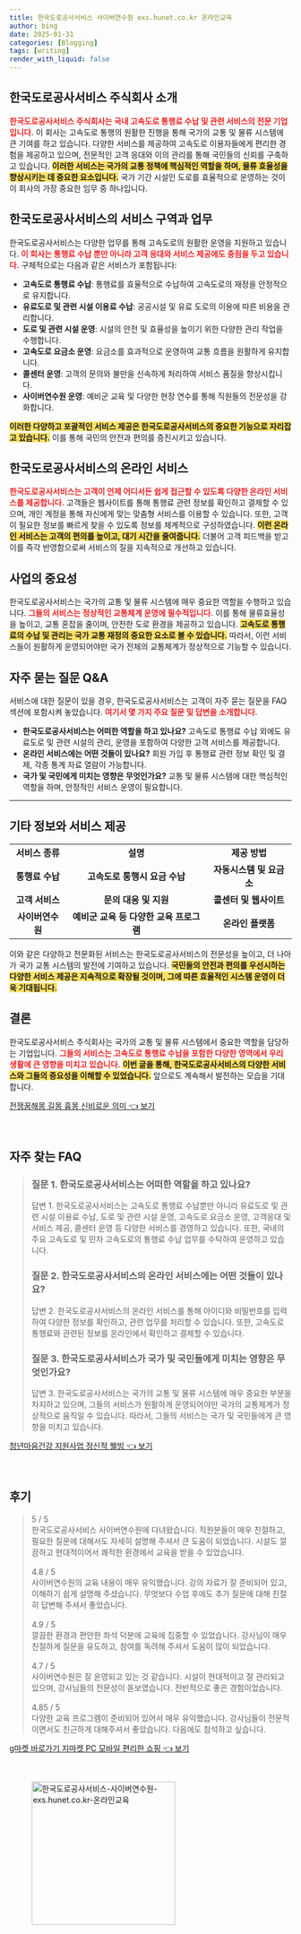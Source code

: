 ```yaml
---
title: 한국도로공사서비스 사이버연수원 exs.hunet.co.kr 온라인교육
author: bing
date: 2025-01-31
categories: [Blogging]
tags: [writing]
render_with_liquid: false
---
```



<h2 id='한국도로공사서비스_소개'>한국도로공사서비스 주식회사 소개</h2>

<p><b><span style="color: #ee2323;">한국도로공사서비스 주식회사는 국내 고속도로 통행료 수납 및 관련 서비스의 전문 기업입니다.</span></b> 이 회사는 고속도로 통행의 원활한 진행을 통해 국가의 교통 및 물류 시스템에 큰 기여를 하고 있습니다. 다양한 서비스를 제공하여 고속도로 이용자들에게 편리한 경험을 제공하고 있으며, 전문적인 고객 응대와 이의 관리를 통해 국민들의 신뢰를 구축하고 있습니다. <b><span style="background-color: #ffe066;">이러한 서비스는 국가의 교통 정책에 핵심적인 역할을 하며, 물류 효율성을 향상시키는 데 중요한 요소입니다.</span></b> 국가 기간 시설인 도로를 효율적으로 운영하는 것이 이 회사의 가장 중요한 임무 중 하나입니다.</p>

<h2 id='한국도로공사서비스_업무'>한국도로공사서비스의 서비스 구역과 업무</h2>

<p>한국도로공사서비스는 다양한 업무를 통해 고속도로의 원활한 운영을 지원하고 있습니다. <b><span style="color: #ee2323;">이 회사는 통행료 수납 뿐만 아니라 고객 응대와 서비스 제공에도 중점을 두고 있습니다.</span></b> 구체적으로는 다음과 같은 서비스가 포함됩니다:</p>

<ul>
    <li><b>고속도로 통행료 수납</b>: 통행료를 효율적으로 수납하여 고속도로의 재정을 안정적으로 유지합니다.</li>
    <li><b>유료도로 및 관련 시설 이용료 수납</b>: 공공시설 및 유료 도로의 이용에 따른 비용을 관리합니다.</li>
    <li><b>도로 및 관련 시설 운영</b>: 시설의 안전 및 효율성을 높이기 위한 다양한 관리 작업을 수행합니다.</li>
    <li><b>고속도로 요금소 운영</b>: 요금소를 효과적으로 운영하여 교통 흐름을 원활하게 유지합니다.</li>
    <li><b>콜센터 운영</b>: 고객의 문의와 불만을 신속하게 처리하여 서비스 품질을 향상시킵니다.</li>
    <li><b>사이버연수원 운영</b>: 예비군 교육 및 다양한 현장 연수를 통해 직원들의 전문성을 강화합니다.</li>
</ul>

<p><b><span style="background-color: #ffe066;">이러한 다양하고 포괄적인 서비스 제공은 한국도로공사서비스의 중요한 기능으로 자리잡고 있습니다.</span></b> 이를 통해 국민의 안전과 편의를 증진시키고 있습니다.</p>

<h2 id='한국도로공사서비스_온라인서비스'>한국도로공사서비스의 온라인 서비스</h2>

<p><b><span style="color: #ee2323;">한국도로공사서비스는 고객이 언제 어디서든 쉽게 접근할 수 있도록 다양한 온라인 서비스를 제공합니다.</span></b> 고객들은 웹사이트를 통해 통행료 관련 정보를 확인하고 결제할 수 있으며, 개인 계정을 통해 자신에게 맞는 맞춤형 서비스를 이용할 수 있습니다. 또한, 고객이 필요한 정보를 빠르게 찾을 수 있도록 정보를 체계적으로 구성하였습니다. <b><span style="background-color: #ffe066;">이런 온라인 서비스는 고객의 편의를 높이고, 대기 시간을 줄여줍니다.</span></b> 더불어 고객 피드백을 받고 이를 즉각 반영함으로써 서비스의 질을 지속적으로 개선하고 있습니다.</p>

<h2 id='중요성'>사업의 중요성</h2>

<p>한국도로공사서비스는 국가의 교통 및 물류 시스템에 매우 중요한 역할을 수행하고 있습니다. <b><span style="color: #ee2323;">그들의 서비스는 정상적인 교통체계 운영에 필수적입니다.</span></b> 이를 통해 물류효율성을 높이고, 교통 혼잡을 줄이며, 안전한 도로 환경을 제공하고 있습니다. <b><span style="background-color: #ffe066;">고속도로 통행료의 수납 및 관리는 국가 교통 재정의 중요한 요소로 볼 수 있습니다.</span></b> 따라서, 이런 서비스들이 원활하게 운영되어야만 국가 전체의 교통체계가 정상적으로 기능할 수 있습니다.</p>

<h2 id='FAQ'>자주 묻는 질문 Q&A</h2>

<p>서비스에 대한 질문이 있을 경우, 한국도로공사서비스는 고객이 자주 묻는 질문을 FAQ 섹션에 포함시켜 놓았습니다. <b><span style="color: #ee2323;">여기서 몇 가지 주요 질문 및 답변을 소개합니다.</span></b></p>

<ul>
    <li><b>한국도로공사서비스는 어떠한 역할을 하고 있나요?</b> 고속도로 통행료 수납 외에도 유료도로 및 관련 시설의 관리, 운영을 포함하여 다양한 고객 서비스를 제공합니다.</li>
    <li><b>온라인 서비스에는 어떤 것들이 있나요?</b> 회원 가입 후 통행료 관련 정보 확인 및 결제, 각종 통계 자료 열람이 가능합니다.</li>
    <li><b>국가 및 국민에게 미치는 영향은 무엇인가요?</b> 교통 및 물류 시스템에 대한 핵심적인 역할을 하며, 안정적인 서비스 운영이 필요합니다.</li>
</ul>

<hr />

<h2 id='한국도로공사서비스_기타정보'>기타 정보와 서비스 제공</h2>

<table>
    <tr>
        <td style="text-align: center; height: 17px;"><b>서비스 종류</b></td>
        <td style="text-align: center; height: 17px;"><b>설명</b></td>
        <td style="text-align: center; height: 17px;"><b>제공 방법</b></td>
    </tr>
    <tr>
        <td style="text-align: center; height: 17px;"><b>통행료 수납</b></td>
        <td style="text-align: center; height: 17px;"><b>고속도로 통행시 요금 수납</b></td>
        <td style="text-align: center; height: 17px;"><b>자동시스템 및 요금소</b></td>
    </tr>
    <tr>
        <td style="text-align: center; height: 17px;"><b>고객 서비스</b></td>
        <td style="text-align: center; height: 17px;"><b>문의 대응 및 지원</b></td>
        <td style="text-align: center; height: 17px;"><b>콜센터 및 웹사이트</b></td>
    </tr>
    <tr>
        <td style="text-align: center; height: 17px;"><b>사이버연수원</b></td>
        <td style="text-align: center; height: 17px;"><b>예비군 교육 등 다양한 교육 프로그램</b></td>
        <td style="text-align: center; height: 17px;"><b>온라인 플랫폼</b></td>
    </tr>
</table>

<p>이와 같은 다양하고 전문화된 서비스는 한국도로공사서비스의 전문성을 높이고, 더 나아가 국가 교통 시스템의 발전에 기여하고 있습니다. <b><span style="background-color: #ffe066;">국민들의 안전과 편의를 우선시하는 다양한 서비스 제공은 지속적으로 확장될 것이며, 그에 따른 효율적인 시스템 운영이 더욱 기대됩니다.</span></b></p>

<h2 id='결론'>결론</h2>

<p>한국도로공사서비스 주식회사는 국가의 교통 및 물류 시스템에서 중요한 역할을 담당하는 기업입니다. <b><span style="color: #ee2323;">그들의 서비스는 고속도로 통행료 수납을 포함한 다양한 영역에서 우리 생활에 큰 영향을 미치고 있습니다.</span></b> <b><span style="background-color: #ffe066;">이번 글을 통해, 한국도로공사서비스의 다양한 서비스와 그들의 중요성을 이해할 수 있었습니다.</span></b> 앞으로도 계속해서 발전하는 모습을 기대합니다.</p>


<p><a class="click-button" title="전쟁꿈해몽 길몽 흉몽 신비로운 의미" href="https://afficreate.github.io/posts/%EC%A0%84%EC%9F%81%EA%BF%88%ED%95%B4%EB%AA%BD-%EA%B8%B8%EB%AA%BD-%ED%9D%89%EB%AA%BD-%EC%8B%A0%EB%B9%84%EB%A1%9C%EC%9A%B4-%EC%9D%98%EB%AF%B8/" rel="dofollow">전쟁꿈해몽 길몽 흉몽 신비로운 의미 👈 보기</a></p><br>
<h2 id='자주_찾는_FAQ'>자주 찾는 FAQ</h2>
<div itemscope="" itemtype="https://schema.org/FAQPage"> 
<blockquote> 
<div itemscope="" itemprop="mainEntity" itemtype="https://schema.org/Question"> 
<h3 itemprop="name">질문 1. 한국도로공사서비스는 어떠한 역할을 하고 있나요?</h3> 
<div itemscope="" itemprop="acceptedAnswer" itemtype="https://schema.org/Answer"> 
<span itemprop="text"> 
<p>답변 1. 한국도로공사서비스는 고속도로 통행료 수납뿐만 아니라 유료도로 및 관련 시설 이용료 수납, 도로 및 관련 시설 운영, 고속도로 요금소 운영, 고객응대 및 서비스 제공, 콜센터 운영 등 다양한 서비스를 경영하고 있습니다. 또한, 국내의 주요 고속도로 및 민자 고속도로의 통행료 수납 업무를 수탁하여 운영하고 있습니다.</p> 
</span> 
</div> 
</div> 
<div itemscope="" itemprop="mainEntity" itemtype="https://schema.org/Question"> 
<h3 itemprop="name">질문 2. 한국도로공사서비스의 온라인 서비스에는 어떤 것들이 있나요?</h3> 
<div itemscope="" itemprop="acceptedAnswer" itemtype="https://schema.org/Answer"> 
<span itemprop="text"> 
<p>답변 2. 한국도로공사서비스의 온라인 서비스를 통해 아이디와 비밀번호를 입력하여 다양한 정보를 확인하고, 관련 업무를 처리할 수 있습니다. 또한, 고속도로 통행료와 관련된 정보를 온라인에서 확인하고 결제할 수 있습니다.</p> 
</span> 
</div> 
</div> 
<div itemscope="" itemprop="mainEntity" itemtype="https://schema.org/Question"> 
<h3 itemprop="name">질문 3. 한국도로공사서비스가 국가 및 국민들에게 미치는 영향은 무엇인가요?</h3> 
<div itemscope="" itemprop="acceptedAnswer" itemtype="https://schema.org/Answer"> 
<span itemprop="text"> 
<p>답변 3. 한국도로공사서비스는 국가의 교통 및 물류 시스템에 매우 중요한 부분을 차지하고 있으며, 그들의 서비스가 원활하게 운영되어야만 국가의 교통체계가 정상적으로 움직일 수 있습니다. 따라서, 그들의 서비스는 국가 및 국민들에게 큰 영향을 미치고 있습니다.</p> 
</span> 
</div> 
</div> 
</blockquote> 
</div>
<p><a class="click-button" title="청년마음건강 지원사업 정신적 웰빙" href="https://afficreate.github.io/posts/%EC%B2%AD%EB%85%84%EB%A7%88%EC%9D%8C%EA%B1%B4%EA%B0%95-%EC%A7%80%EC%9B%90%EC%82%AC%EC%97%85-%EC%A0%95%EC%8B%A0%EC%A0%81-%EC%9B%B0%EB%B9%99/" rel="dofollow">청년마음건강 지원사업 정신적 웰빙 👈 보기</a></p><br>
<h2 id='후기'>후기</h2>
<div itemscope itemtype="https://schema.org/Product">
  <blockquote>
  <div itemprop="review" itemscope itemtype="https://schema.org/Review">
      <div itemprop="reviewRating" itemscope itemtype="https://schema.org/Rating"> <span itemprop="ratingValue">5</span> / <span itemprop="bestRating">5</span> </div>
      <span itemprop="reviewBody">한국도로공사서비스 사이버연수원에 다녀왔습니다. 직원분들이 매우 친절하고, 필요한 질문에 대해서도 자세히 설명해 주셔서 큰 도움이 되었습니다. 시설도 깔끔하고 현대적이어서 쾌적한 환경에서 교육을 받을 수 있었습니다.</span>
  </div>
  <br>
  <div itemprop="review" itemscope itemtype="https://schema.org/Review">
      <div itemprop="reviewRating" itemscope itemtype="https://schema.org/Rating"> <span itemprop="ratingValue">4.8</span> / <span itemprop="bestRating">5</span> </div>
      <span itemprop="reviewBody">사이버연수원의 교육 내용이 매우 유익했습니다. 강의 자료가 잘 준비되어 있고, 이해하기 쉽게 설명해 주셨습니다. 무엇보다 수업 후에도 추가 질문에 대해 친절히 답변해 주셔서 좋았습니다.</span>
  </div>
  <br>
  <div itemprop="review" itemscope itemtype="https://schema.org/Review">
      <div itemprop="reviewRating" itemscope itemtype="https://schema.org/Rating"> <span itemprop="ratingValue">4.9</span> / <span itemprop="bestRating">5</span> </div>
      <span itemprop="reviewBody">깔끔한 환경과 편안한 좌석 덕분에 교육에 집중할 수 있었습니다. 강사님이 매우 친절하게 질문을 유도하고, 참여를 독려해 주셔서 도움이 많이 되었습니다.</span>
  </div>
  <br>
  <div itemprop="review" itemscope itemtype="https://schema.org/Review">
      <div itemprop="reviewRating" itemscope itemtype="https://schema.org/Rating"> <span itemprop="ratingValue">4.7</span> / <span itemprop="bestRating">5</span> </div>
      <span itemprop="reviewBody">사이버연수원은 잘 운영되고 있는 것 같습니다. 시설이 현대적이고 잘 관리되고 있으며, 강사님들의 전문성이 돋보였습니다. 전반적으로 좋은 경험이었습니다.</span>
  </div>
  <br>
  <div itemprop="review" itemscope itemtype="https://schema.org/Review">
      <div itemprop="reviewRating" itemscope itemtype="https://schema.org/Rating"> <span itemprop="ratingValue">4.85</span> / <span itemprop="bestRating">5</span> </div>
      <span itemprop="reviewBody">다양한 교육 프로그램이 준비되어 있어서 매우 유익했습니다. 강사님들이 전문적이면서도 친근하게 대해주셔서 좋았습니다. 다음에도 참석하고 싶습니다.</span>
  </div>
  </blockquote>
</div>
<p><a class="click-button" title="g마켓 바로가기 지마켓 PC 모바일 편리한 쇼핑" href="https://afficreate.github.io/posts/g%EB%A7%88%EC%BC%93-%EB%B0%94%EB%A1%9C%EA%B0%80%EA%B8%B0-%EC%A7%80%EB%A7%88%EC%BC%93-PC-%EB%AA%A8%EB%B0%94%EC%9D%BC-%ED%8E%B8%EB%A6%AC%ED%95%9C-%EC%87%BC%ED%95%91/" rel="dofollow">g마켓 바로가기 지마켓 PC 모바일 편리한 쇼핑 👈 보기</a></p><br>
<figure class="image"><img src="https://afficreate.github.io/assets/img/thumbnail/한국도로공사서비스-사이버연수원-exs.hunet.co.kr-온라인교육.webp" alt="한국도로공사서비스-사이버연수원-exs.hunet.co.kr-온라인교육" width="256" height="256"></figure>